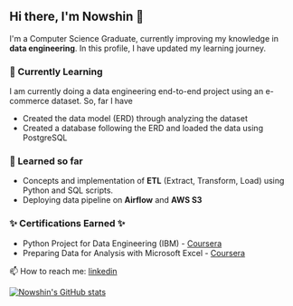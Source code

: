 ## Hi there, I'm Nowshin 👋

I'm a Computer Science Graduate, currently improving my knowledge in **data engineering**. In this profile, I have updated my learning journey. 

### 🔭 Currently Learning 
I am currently doing a data engineering end-to-end project using an e-commerce dataset. So, far I have 
- Created the data model (ERD) through analyzing the dataset
- Created a database following the ERD and loaded the data using PostgreSQL


### 🌱 Learned so far 
- Concepts and implementation of **ETL** (Extract, Transform, Load) using Python and SQL scripts. 
- Deploying data pipeline on **Airflow** and **AWS S3**
  

### ✨ Certifications Earned  ✨
- Python Project for Data Engineering (IBM) - [Coursera](https://coursera.org/share/a9b65d2fff98e599c28b26b32bb67538)
- Preparing Data for Analysis with Microsoft Excel - [Coursera](https://www.coursera.org/account/accomplishments/verify/5K993KFCAUH8?utm_source=link&utm_medium=certificate&utm_content=cert_image&utm_campaign=sharing_cta&utm_product=course)

📫 How to reach me: [linkedin](https://www.linkedin.com/in/nna01/) 


[![Nowshin's GitHub stats](https://github-readme-stats.vercel.app/api?username=nna01)](https://github.com/nna01/github-readme-stats)


<!--
**nna01/nna01** is a ✨ _special_ ✨ repository because its `README.md` (this file) appears on your GitHub profile.

Here are some ideas to get you started:

- 🔭 I’m currently working on ...
- 🌱 I’m currently learning ...
- 👯 I’m looking to collaborate on ...
- 🤔 I’m looking for help with ...
- 💬 Ask me about ...
- 📫 How to reach me: ...
- 😄 Pronouns: ...
- ⚡ Fun fact: ...
-->
